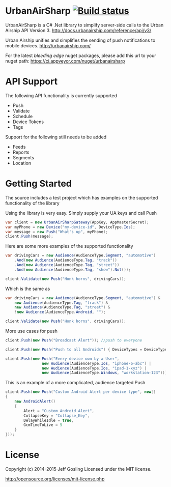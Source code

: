 UrbanAirSharp [![Build status](https://ci.appveyor.com/api/projects/status/e9e6cy3p299h1wi6?svg=true)](https://ci.appveyor.com/project/ronin1/urbanairsharp)
=============

UrbanAirSharp is a C# .Net library to simplify server-side calls to the Urban Airship API Version 3.
http://docs.urbanairship.com/reference/api/v3/

Urban Airship unifies and simplifies the sending of push notifications to mobile devices.
http://urbanairship.com/

For the latest *bleeding edge* nuget packages, please add this url to your nuget path:
https://ci.appveyor.com/nuget/urbanairsharp

# API Support

The following API functionality is currently supported

- Push
- Validate
- Schedule
- Device Tokens
- Tags

Support for the following still needs to be added

- Feeds
- Reports
- Segments
- Location

# Getting Started

The source includes a test project which has examples on the supported functionality of the library

Using the library is very easy. Simply supply your UA keys and call Push
```csharp
var client = new UrbanAirSharpGateway(AppKey, AppMasterSecret);
var myPhone = new Device("my-device-id", DeviceType.Ios);
var message = new Push("What's up", myPhone);
client.Push(message);
```

Here are some more examples of the supported functionality
```csharp
var drivingCars = new Audience(AudienceType.Segment, "automotive")
	.And(new Audience(AudienceType.Tag, "track"))
	.And(new Audience(AudienceType.Tag, "street"))
	.And(new Audience(AudienceType.Tag, "show").Not());

client.Validate(new Push("Honk horns", drivingCars));
```

Which is the same as
```csharp
var drivingCars = new Audience(AudienceType.Segment, "automotive") &
	new Audience(AudienceType.Tag, "track") &
	new Audience(AudienceType.Tag, "street") &
	!new Audience(AudienceType.Android, "");

client.Validate(new Push("Honk horns", drivingCars));
```

More use cases for push
```csharp
client.Push(new Push("Broadcast Alert")); //push to everyone

client.Push(new Push("Push to all Androids") { DeviceTypes = DeviceType.Android });

client.Push(new Push("Every device own by a User", 
				new Audience(AudienceType.Ios, "iphone-6-abc") |
				new Audience(AudienceType.Ios, "ipad-1-xyz") |
				new Audience(AudienceType.Windows, "workstation-123")));
```

This is an example of a more complicated, audience targeted Push
```csharp
client.Push(new Push("Custom Android Alert per device type", new[]
{
	new AndroidAlert()
	{
		Alert = "Custom Android Alert",
		CollapseKey = "Collapse_Key",
		DelayWhileIdle = true,
		GcmTimeToLive = 5
	}
}));
```

# License
Copyright (c) 2014-2015 Jeff Gosling Licensed under the MIT license.

http://opensource.org/licenses/mit-license.php
